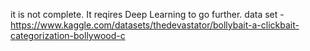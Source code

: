 it is not complete. It reqires Deep Learning to go further.
data set - https://www.kaggle.com/datasets/thedevastator/bollybait-a-clickbait-categorization-bollywood-c
